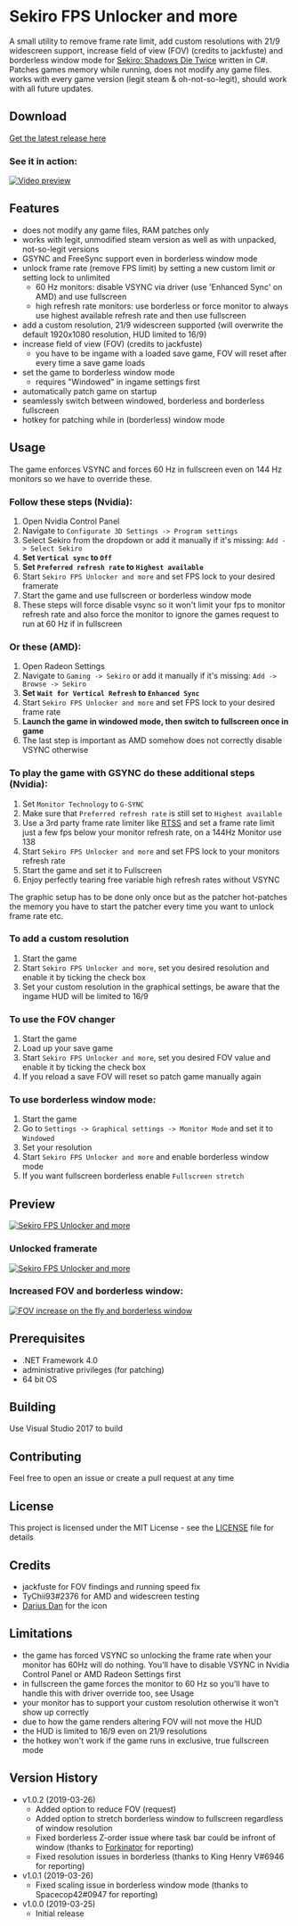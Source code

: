 # Sekiro FPS Unlocker and more

A small utility to remove frame rate limit, add custom resolutions with 21/9 widescreen support, increase field of view (FOV) (credits to jackfuste) and borderless window mode for [Sekiro: Shadows Die Twice](https://www.sekirothegame.com/) written in C#.
Patches games memory while running, does not modify any game files. works with every game version (legit steam & oh-not-so-legit), should work with all future updates.

## Download

[Get the latest release here](https://github.com/uberhalit/SekiroFpsUnlockAndMore/releases)

### See it in action:
[![Video preview](https://camo.githubusercontent.com/99b882828d8bb814a126282d67f0394460259df0/68747470733a2f2f692e696d6775722e636f6d2f4b4e4674454d772e706e67)](https://giant.gfycat.com/DevotedArtisticKingsnake.webm)

## Features

* does not modify any game files, RAM patches only
* works with legit, unmodified steam version as well as with unpacked, not-so-legit versions
* GSYNC and FreeSync support even in borderless window mode
* unlock frame rate (remove FPS limit) by setting a new custom limit or setting lock to unlimited
	* 60 Hz monitors: disable VSYNC via driver (use 'Enhanced Sync' on AMD) and use fullscreen
	* high refresh rate monitors: use borderless or force monitor to always use highest available refresh rate and then use fullscreen
* add a custom resolution, 21/9 widescreen supported (will overwrite the default 1920x1080 resolution, HUD limited to 16/9)
* increase field of view (FOV) (credits to jackfuste)
	* you have to be ingame with a loaded save game, FOV will reset after every time a save game loads
* set the game to borderless window mode
	* requires "Windowed" in ingame settings first
* automatically patch game on startup
* seamlessly switch between windowed, borderless and borderless fullscreen
* hotkey for patching while in (borderless) window mode

## Usage

The game enforces VSYNC and forces 60 Hz in fullscreen even on 144 Hz monitors so we have to override these. 

### Follow these steps (Nvidia):
1. Open Nvidia Control Panel
2. Navigate to `Configurate 3D Settings -> Program settings`
3. Select Sekiro from the dropdown or add it manually if it's missing: `Add -> Select Sekiro`
4. **Set `Vertical sync` to `Off`**
5. **Set `Preferred refresh rate` to `Highest available`**
6. Start `Sekiro FPS Unlocker and more` and set FPS lock to your desired framerate
7. Start the game and use fullscreen or borderless window mode
8. These steps will force disable vsync so it won't limit your fps to monitor refresh rate and also force the monitor to ignore the games request to run at 60 Hz if in fullscreen

### Or these (AMD):
1. Open Radeon Settings
2. Navigate to `Gaming -> Sekiro` or add it manually if it's missing: `Add -> Browse -> Sekiro`
3. **Set `Wait for Vertical Refresh` to `Enhanced Sync`**
4. Start `Sekiro FPS Unlocker and more` and set FPS lock to your desired frame rate
5. **Launch the game in windowed mode, then switch to fullscreen once in game**
6. The last step is important as AMD somehow does not correctly disable VSYNC otherwise

### To play the game with GSYNC do these additional steps (Nvidia):
1. Set `Monitor Technology` to `G-SYNC`
2. Make sure that `Preferred refresh rate` is still set to `Highest available`
3. Use a 3rd party frame rate limiter like [RTSS](https://www.guru3d.com/files-details/rtss-rivatuner-statistics-server-download.html) and set a frame rate limit just a few fps below your monitor refresh rate, on a 144Hz Monitor use 138
4. Start `Sekiro FPS Unlocker and more` and set FPS lock to your monitors refresh rate
5. Start the game and set it to Fullscreen
6. Enjoy perfectly tearing free variable high refresh rates without VSYNC

The graphic setup has to be done only once but as the patcher hot-patches the memory you have to start the patcher every time you want to unlock frame rate etc.

### To add a custom resolution
1. Start the game
2. Start `Sekiro FPS Unlocker and more`, set you desired resolution and enable it by ticking the check box
3. Set your custom resolution in the graphical settings, be aware that the ingame HUD will be limited to 16/9

### To use the FOV changer
1. Start the game
2. Load up your save game
3. Start `Sekiro FPS Unlocker and more`, set you desired FOV value and enable it by ticking the check box
4. If you reload a save FOV will reset so patch game manually again

### To use borderless window mode:
1. Start the game
2. Go to `Settings -> Graphical settings -> Monitor Mode` and set it to `Windowed`
3. Set your resolution
4. Start `Sekiro FPS Unlocker and more` and enable borderless window mode
5. If you want fullscreen borderless enable `Fullscreen stretch`

## Preview

[![Sekiro FPS Unlocker and more](https://camo.githubusercontent.com/3e7ebacca20a13e6325695fb870e7c2c97e7c2d4/68747470733a2f2f692e696d6775722e636f6d2f667445436150332e706e67)](#)

### Unlocked framerate
[![Sekiro FPS Unlocker and more](https://camo.githubusercontent.com/cd23c8ff94e7cd777476d01d1be608df26fab26a/68747470733a2f2f692e696d6775722e636f6d2f766632393152532e706e67)](#)

### Increased FOV and borderless window:
[![FOV increase on the fly and borderless window](https://camo.githubusercontent.com/3e446f64e61406027fbd73cf248336cafd7c6ff1/68747470733a2f2f692e696d6775722e636f6d2f5248544b4e6a522e706e67)](#)

## Prerequisites

* .NET Framework 4.0
* administrative privileges (for patching)
* 64 bit OS

## Building

Use Visual Studio 2017 to build

## Contributing

Feel free to open an issue or create a pull request at any time

## License

This project is licensed under the MIT License - see the [LICENSE](LICENSE) file for details

## Credits

* jackfuste for FOV findings and running speed fix
* TyChii93#2376 for AMD and widescreen testing
* [Darius Dan](http://www.dariusdan.com) for the icon

## Limitations

* the game has forced VSYNC so unlocking the frame rate when your monitor has 60Hz will do nothing. You'll have to disable VSYNC in Nvidia Control Panel or AMD Radeon Settings first
* in fullscreen the game forces the monitor to 60 Hz so you'll have to handle this with driver override too, see Usage
* your monitor has to support your custom resolution otherwise it won't show up correctly
* due to how the game renders altering FOV will not move the HUD
* the HUD is limited to 16/9 even on 21/9 resolutions
* the hotkey won't work if the game runs in exclusive, true fullscreen mode

## Version History

* v1.0.2 (2019-03-26)
  * Added option to reduce FOV (request)
  * Added option to stretch borderless window to fullscreen regardless of window resolution
  * Fixed borderless Z-order issue where task bar could be infront of window (thanks to [Forkinator](https://github.com/Forkinator) for reporting)
  * Fixed resolution issues in borderless (thanks to King Henry V#6946 for reporting)
* v1.0.1 (2019-03-26)
  * Fixed scaling issue in borderless window mode (thanks to Spacecop42#0947 for reporting)
* v1.0.0 (2019-03-25)
  * Initial release
